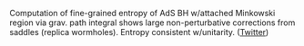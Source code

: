 
Computation of fine-grained entropy of AdS BH w/attached Minkowski region via grav. path integral shows large non-perturbative corrections from saddles (replica wormholes). Entropy consistent w/unitarity. ([Twitter](https://twitter.com/JoshuahHeath/status/1200064692133285890))
